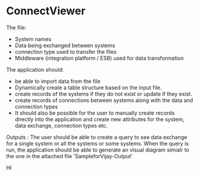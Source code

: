 # ConnectViewer

The file:
- System names 
- Data being exchanged between systems
- connection type used to transfer the files
- Middleware (integration platform / ESB) used for data transformation

The application should:
- be able to import data from the file 
- Dynamically create a table structure based on the input file.
- create records of the systems if they do not exist or update if they exist.
- create records of connections between systems along with the data and connection types
- It should also be possible for the user to manually create records directly into the application and create new attributes for the system, data exchange, connection types etc.

Outputs :
The user should be able to create a query to see data exchange for a single system or all the systems or some systems. 
When the query is run, the application should be able to generate an visual diagram simialr to the one in the attached file 'SampleforVijay-Output'

HI